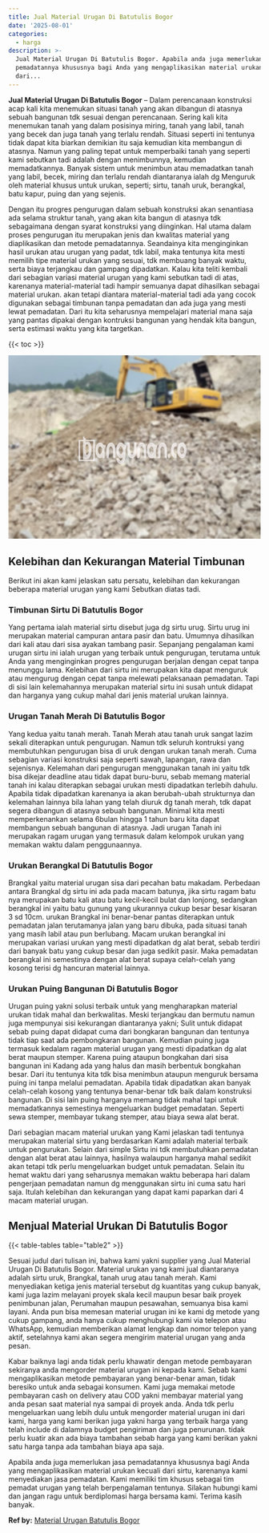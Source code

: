 ```yaml
---
title: Jual Material Urugan Di Batutulis Bogor
date: '2025-08-01'
categories:
  - harga
description: >-
  Jual Material Urugan Di Batutulis Bogor. Apabila anda juga memerlukan jasa
  pemadatannya khususnya bagi Anda yang mengaplikasikan material urukan kecuali
  dari...
---
```


**Jual Material Urugan Di Batutulis Bogor** – Dalam perencanaan konstruksi acap kali kita menemukan situasi tanah yang akan dibangun di atasnya sebuah bangunan tdk sesuai dengan perencanaan. Sering kali kita menemukan tanah yang dalam posisinya miring, tanah yang labil, tanah yang becek dan juga tanah yang terlalu rendah. Situasi seperti ini tentunya tidak dapat kita biarkan demikian itu saja kemudian kita membangun di atasnya. Namun yang paling tepat untuk memperbaiki tanah yang seperti kami sebutkan tadi adalah dengan menimbunnya, kemudian memadatkannya. Banyak sistem untuk menimbun atau memadatkan tanah yang labil, becek, miring dan terlalu rendah diantaranya ialah dg Menguruk oleh material khusus untuk urukan, seperti; sirtu, tanah uruk, berangkal, batu kapur, puing dan yang sejenis.

Dengan itu progres pengurugan dalam sebuah konstruksi akan senantiasa ada selama struktur tanah, yang akan kita bangun di atasnya tdk sebagaimana dengan syarat konstruksi yang diinginkan. Hal utama dalam proses pengurugan itu merupakan jenis dan kwalitas material yang diaplikasikan dan metode pemadatannya. Seandainya kita menginginkan hasil urukan atau urugan yang padat, tdk labil, maka tentunya kita mesti memilih tipe material urukan yang sesuai, tdk membuang banyak waktu, serta biaya terjangkau dan gampang dipadatkan. Kalau kita teliti kembali dari sebagian variasi material urugan yang kami sebutkan tadi di atas, karenanya material-material tadi hampir semuanya dapat dihasilkan sebagai material urukan. akan tetapi diantara material-material tadi ada yang cocok digunakan sebagai timbunan tanpa pemadatan dan ada juga yang mesti lewat pemadatan. Dari itu kita seharusnya mempelajari material mana saja yang pantas dipakai dengan kontruksi bangunan yang hendak kita bangun, serta estimasi waktu yang kita targetkan.

{{< toc >}}

![Jual Material Urugan Di Batutulis Bogor](/images/jual-urugan-39.png)

## Kelebihan dan Kekurangan Material Timbunan

Berikut ini akan kami jelaskan satu persatu, kelebihan dan kekurangan beberapa material urugan yang kami Sebutkan diatas tadi.

### Timbunan Sirtu Di Batutulis Bogor

Yang pertama ialah material sirtu disebut juga dg sirtu urug. Sirtu urug ini merupakan material campuran antara pasir dan batu. Umumnya dihasilkan dari kali atau dari sisa ayakan tambang pasir. Sepanjang pengalaman kami urugan sirtu ini ialah urugan yang terbaik untuk pengurugan, terutama untuk Anda yang menginginkan progres pengurugan berjalan dengan cepat tanpa menunggu lama. Kelebihan dari sirtu ini merupakan kita dapat menguruk atau mengurug dengan cepat tanpa melewati pelaksanaan pemadatan. Tapi di sisi lain kelemahannya merupakan material sirtu ini susah untuk didapat dan harganya yang cukup mahal dari jenis material urukan lainnya.

### Urugan Tanah Merah Di Batutulis Bogor

Yang kedua yaitu tanah merah. Tanah Merah atau tanah uruk sangat lazim sekali diterapkan untuk pengurugan. Namun tdk seluruh kontruksi yang membutuhkan pengurugan bisa di uruk dengan urukan tanah merah. Cuma sebagian variasi konstruksi saja seperti sawah, lapangan, rawa dan sejenisnya. Kelemahan dari pengurugan menggunakan tanah ini yaitu tdk bisa dikejar deadline atau tidak dapat buru-buru, sebab memang material tanah ini kalau diterapkan sebagai urukan mesti dipadatkan terlebih dahulu. Apabila tidak dipadatkan karenanya ia akan berubah-ubah strukturnya dan kelemahan lainnya bila lahan yang telah diuruk dg tanah merah, tdk dapat segera dibangun di atasnya sebuah bangunan. Minimal kita mesti memperkenankan selama 6bulan hingga 1 tahun baru kita dapat membangun sebuah bangunan di atasnya. Jadi urugan Tanah ini merupakan ragam urugan yang termasuk dalam kelompok urukan yang memakan waktu dalam penggunaannya.

### Urukan Berangkal Di Batutulis Bogor

Brangkal yaitu material urugan sisa dari pecahan batu makadam. Perbedaan antara Brangkal dg sirtu ini ada pada macam batunya, jika sirtu ragam batu nya merupakan batu kali atau batu kecil-kecil bulat dan lonjong, sedangkan berangkal ini yaitu batu gunung yang ukurannya cukup besar besar kisaran 3 sd 10cm. urukan Brangkal ini benar-benar pantas diterapkan untuk pemadatan jalan terutamanya jalan yang baru dibuka, pada situasi tanah yang masih labil atau pun berlubang. Macam urukan berangkal ini merupakan variasi urukan yang mesti dipadatkan dg alat berat, sebab terdiri dari banyak batu yang cukup besar dan juga sedikit pasir. Maka pemadatan berangkal ini semestinya dengan alat berat supaya celah-celah yang kosong terisi dg hancuran material lainnya.

### Urukan Puing Bangunan Di Batutulis Bogor

Urugan puing yakni solusi terbaik untuk yang mengharapkan material urukan tidak mahal dan berkwalitas. Meski terjangkau dan bermutu namun juga mempunyai sisi kekurangan diantaranya yakni; Sulit untuk didapat sebab puing dapat didapat cuma dari bongkaran bangunan dan tentunya tidak tiap saat ada pembongkaran bangunan. Kemudian puing juga termasuk kedalam ragam material urugan yang mesti dipadatkan dg alat berat maupun stemper. Karena puing ataupun bongkahan dari sisa bangunan ini Kadang ada yang halus dan masih berbentuk bongkahan besar. Dari itu tentunya kita tdk bisa menimbun ataupun menguruk bersama puing ini tanpa melalui pemadatan. Apabila tidak dipadatkan akan banyak celah-celah kosong yang tentunya benar-benar tdk baik dalam konstruksi bangunan. Di sisi lain puing harganya memang tidak mahal tapi untuk memadatkannya semestinya mengeluarkan budget pemadatan. Seperti sewa stemper, membayar tukang stemper, atau biaya sewa alat berat.

Dari sebagian macam material urukan yang Kami jelaskan tadi tentunya merupakan material sirtu yang berdasarkan Kami adalah material terbaik untuk pengurukan. Selain dari simple Sirtu ini tdk membutuhkan pemadatan dengan alat berat atau lainnya, hasilnya walaupun harganya mahal sedikit akan tetapi tdk perlu mengeluarkan budget untuk pemadatan. Selain itu hemat waktu dari yang seharusnya memakan waktu beberapa hari dalam pengerjaan pemadatan namun dg menggunakan sirtu ini cuma satu hari saja. Itulah kelebihan dan kekurangan yang dapat kami paparkan dari 4 macam material urugan.

## Menjual Material Urukan Di Batutulis Bogor

{{< table-tables table="table2" >}}

Sesuai judul dari tulisan ini, bahwa kami yakni supplier yang Jual Material Urugan Di Batutulis Bogor. Material urukan yang kami jual diantaranya adalah sirtu uruk, Brangkal, tanah urug atau tanah merah. Kami menyediakan ketiga jenis material tersebut dg kuantitas yang cukup banyak, kami juga lazim melayani proyek skala kecil maupun besar baik proyek penimbunan jalan, Perumahan maupun pesawahan, semuanya bisa kami layani. Anda pun bisa memesan material urugan ini ke kami dg metode yang cukup gampang, anda hanya cukup menghubungi kami via telepon atau WhatsApp, kemudian memberikan alamat lengkap dan nomor telepon yang aktif, setelahnya kami akan segera mengirim material urugan yang anda pesan.

Kabar baiknya lagi anda tidak perlu khawatir dengan metode pembayaran sekiranya anda mengorder material urugan ini kepada kami. Sebab kami mengaplikasikan metode pembayaran yang benar-benar aman, tidak beresiko untuk anda sebagai konsumen. Kami juga memakai metode pembayaran cash on delivery atau COD yakni membayar material yang anda pesan saat material nya sampai di proyek anda. Anda tdk perlu mengeluarkan uang lebih dulu untuk mengorder material urugan ini dari kami, harga yang kami berikan juga yakni harga yang terbaik harga yang telah include di dalamnya budget pengiriman dan juga penurunan. tidak perlu kuatir akan ada biaya tambahan sebab harga yang kami berikan yakni satu harga tanpa ada tambahan biaya apa saja.

Apabila anda juga memerlukan jasa pemadatannya khususnya bagi Anda yang mengaplikasikan material urukan kecuali dari sirtu, karenanya kami menyediakan jasa pemadatan. Kami memiliki tim khusus sebagai tim pemadat urugan yang telah berpengalaman tentunya. Silakan hubungi kami dan jangan ragu untuk berdiplomasi harga bersama kami. Terima kasih banyak.

**Ref by:** [Material Urugan Batutulis Bogor](https://id.wikipedia.org/wiki/Material)
